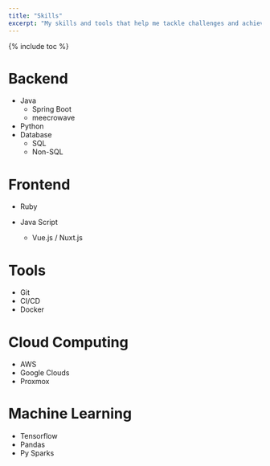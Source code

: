 ```yaml
---
title: "Skills"
excerpt: "My skills and tools that help me tackle challenges and achieve great results."
---
```

{% include toc %}

# Backend

- Java
    - Spring Boot
    - meecrowave
- Python
- Database
    - SQL
    - Non-SQL 

# Frontend

- Ruby

- Java Script
    - Vue.js / Nuxt.js 

# Tools
- Git
- CI/CD
- Docker

# Cloud Computing
- AWS
- Google Clouds
- Proxmox

# Machine Learning

- Tensorflow
- Pandas 
- Py Sparks


